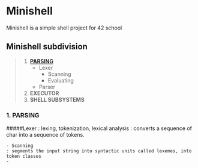 # Minishell

Minishell is a simple shell project for 42 school

## Minishell subdivision

> 1. [**PARSING**](#parsing)
> 		- Lexer
> 			- Scanning
> 			- Evaluating
> 		- Parser
> 2. **EXECUTOR**
> 3. **SHELL SUBSYSTEMS**

### 1. PARSING <a name="parsing"></a>

#####Lexer
: lexing, tokenization, lexical analysis
: converts a sequence of char into a sequence of tokens.

	- Scanning
	: segments the input string into syntactic units called lexemes, into token classes
	-


